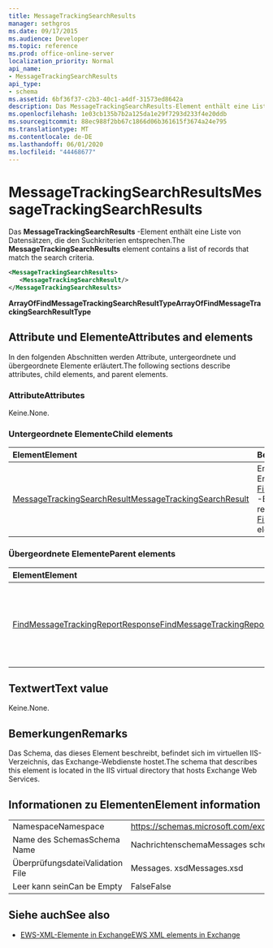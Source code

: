 ```yaml
---
title: MessageTrackingSearchResults
manager: sethgros
ms.date: 09/17/2015
ms.audience: Developer
ms.topic: reference
ms.prod: office-online-server
localization_priority: Normal
api_name:
- MessageTrackingSearchResults
api_type:
- schema
ms.assetid: 6bf36f37-c2b3-40c1-a4df-31573ed8642a
description: Das MessageTrackingSearchResults-Element enthält eine Liste von Datensätzen, die den Suchkriterien entsprechen.
ms.openlocfilehash: 1e03cb135b7b2a125da1e29f7293d233f4e20ddb
ms.sourcegitcommit: 88ec988f2bb67c1866d06b361615f3674a24e795
ms.translationtype: MT
ms.contentlocale: de-DE
ms.lasthandoff: 06/01/2020
ms.locfileid: "44468677"
---
```

# <a name="messagetrackingsearchresults"></a><span data-ttu-id="0f42e-103">MessageTrackingSearchResults</span><span class="sxs-lookup"><span data-stu-id="0f42e-103">MessageTrackingSearchResults</span></span>

<span data-ttu-id="0f42e-104">Das **MessageTrackingSearchResults** -Element enthält eine Liste von Datensätzen, die den Suchkriterien entsprechen.</span><span class="sxs-lookup"><span data-stu-id="0f42e-104">The **MessageTrackingSearchResults** element contains a list of records that match the search criteria.</span></span> 
  
```XML
<MessageTrackingSearchResults>
   <MessageTrackingSearchResult/>
</MessageTrackingSearchResults>
```

 <span data-ttu-id="0f42e-105">**ArrayOfFindMessageTrackingSearchResultType**</span><span class="sxs-lookup"><span data-stu-id="0f42e-105">**ArrayOfFindMessageTrackingSearchResultType**</span></span>
## <a name="attributes-and-elements"></a><span data-ttu-id="0f42e-106">Attribute und Elemente</span><span class="sxs-lookup"><span data-stu-id="0f42e-106">Attributes and elements</span></span>

<span data-ttu-id="0f42e-107">In den folgenden Abschnitten werden Attribute, untergeordnete und übergeordnete Elemente erläutert.</span><span class="sxs-lookup"><span data-stu-id="0f42e-107">The following sections describe attributes, child elements, and parent elements.</span></span>
  
### <a name="attributes"></a><span data-ttu-id="0f42e-108">Attribute</span><span class="sxs-lookup"><span data-stu-id="0f42e-108">Attributes</span></span>

<span data-ttu-id="0f42e-109">Keine.</span><span class="sxs-lookup"><span data-stu-id="0f42e-109">None.</span></span>
  
### <a name="child-elements"></a><span data-ttu-id="0f42e-110">Untergeordnete Elemente</span><span class="sxs-lookup"><span data-stu-id="0f42e-110">Child elements</span></span>

|<span data-ttu-id="0f42e-111">**Element**</span><span class="sxs-lookup"><span data-stu-id="0f42e-111">**Element**</span></span>|<span data-ttu-id="0f42e-112">**Beschreibung**</span><span class="sxs-lookup"><span data-stu-id="0f42e-112">**Description**</span></span>|
|:-----|:-----|
|[<span data-ttu-id="0f42e-113">MessageTrackingSearchResult</span><span class="sxs-lookup"><span data-stu-id="0f42e-113">MessageTrackingSearchResult</span></span>](messagetrackingsearchresult.md) <br/> |<span data-ttu-id="0f42e-114">Enthält ein einzelnes Nachrichten Ergebnis für ein [FindMessageTrackingReportResponse](findmessagetrackingreportresponse.md) -Element.</span><span class="sxs-lookup"><span data-stu-id="0f42e-114">Contains a single message result for a [FindMessageTrackingReportResponse](findmessagetrackingreportresponse.md) element.</span></span>  <br/> |
   
### <a name="parent-elements"></a><span data-ttu-id="0f42e-115">Übergeordnete Elemente</span><span class="sxs-lookup"><span data-stu-id="0f42e-115">Parent elements</span></span>

|<span data-ttu-id="0f42e-116">**Element**</span><span class="sxs-lookup"><span data-stu-id="0f42e-116">**Element**</span></span>|<span data-ttu-id="0f42e-117">**Beschreibung**</span><span class="sxs-lookup"><span data-stu-id="0f42e-117">**Description**</span></span>|
|:-----|:-----|
|[<span data-ttu-id="0f42e-118">FindMessageTrackingReportResponse</span><span class="sxs-lookup"><span data-stu-id="0f42e-118">FindMessageTrackingReportResponse</span></span>](findmessagetrackingreportresponse.md) <br/> |<span data-ttu-id="0f42e-119">Enthält den Status und das Ergebnis einer einzelnen [FindMessageTrackingReport-Vorgangs](findmessagetrackingreport-operation.md) Anforderung.</span><span class="sxs-lookup"><span data-stu-id="0f42e-119">Contains the status and result of a single [FindMessageTrackingReport operation](findmessagetrackingreport-operation.md) request.</span></span>  <br/> |
   
## <a name="text-value"></a><span data-ttu-id="0f42e-120">Textwert</span><span class="sxs-lookup"><span data-stu-id="0f42e-120">Text value</span></span>

<span data-ttu-id="0f42e-121">Keine.</span><span class="sxs-lookup"><span data-stu-id="0f42e-121">None.</span></span>
  
## <a name="remarks"></a><span data-ttu-id="0f42e-122">Bemerkungen</span><span class="sxs-lookup"><span data-stu-id="0f42e-122">Remarks</span></span>

<span data-ttu-id="0f42e-123">Das Schema, das dieses Element beschreibt, befindet sich im virtuellen IIS-Verzeichnis, das Exchange-Webdienste hostet.</span><span class="sxs-lookup"><span data-stu-id="0f42e-123">The schema that describes this element is located in the IIS virtual directory that hosts Exchange Web Services.</span></span>
  
## <a name="element-information"></a><span data-ttu-id="0f42e-124">Informationen zu Elementen</span><span class="sxs-lookup"><span data-stu-id="0f42e-124">Element information</span></span>

|||
|:-----|:-----|
|<span data-ttu-id="0f42e-125">Namespace</span><span class="sxs-lookup"><span data-stu-id="0f42e-125">Namespace</span></span>  <br/> |https://schemas.microsoft.com/exchange/services/2006/messages  <br/> |
|<span data-ttu-id="0f42e-126">Name des Schemas</span><span class="sxs-lookup"><span data-stu-id="0f42e-126">Schema Name</span></span>  <br/> |<span data-ttu-id="0f42e-127">Nachrichtenschema</span><span class="sxs-lookup"><span data-stu-id="0f42e-127">Messages schema</span></span>  <br/> |
|<span data-ttu-id="0f42e-128">Überprüfungsdatei</span><span class="sxs-lookup"><span data-stu-id="0f42e-128">Validation File</span></span>  <br/> |<span data-ttu-id="0f42e-129">Messages. xsd</span><span class="sxs-lookup"><span data-stu-id="0f42e-129">Messages.xsd</span></span>  <br/> |
|<span data-ttu-id="0f42e-130">Leer kann sein</span><span class="sxs-lookup"><span data-stu-id="0f42e-130">Can be Empty</span></span>  <br/> |<span data-ttu-id="0f42e-131">False</span><span class="sxs-lookup"><span data-stu-id="0f42e-131">False</span></span>  <br/> |
   
## <a name="see-also"></a><span data-ttu-id="0f42e-132">Siehe auch</span><span class="sxs-lookup"><span data-stu-id="0f42e-132">See also</span></span>



- [<span data-ttu-id="0f42e-133">EWS-XML-Elemente in Exchange</span><span class="sxs-lookup"><span data-stu-id="0f42e-133">EWS XML elements in Exchange</span></span>](ews-xml-elements-in-exchange.md)

